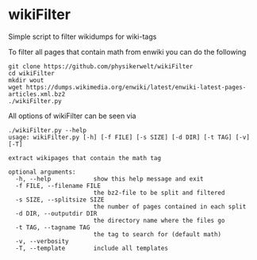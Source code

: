 wikiFilter
==========

Simple script to filter wikidumps for wiki-tags

To filter all pages that contain math from enwiki you can do the following
```
git clone https://github.com/physikerwelt/wikiFilter
cd wikiFilter
mkdir wout
wget https://dumps.wikimedia.org/enwiki/latest/enwiki-latest-pages-articles.xml.bz2
./wikiFilter.py
```
All options of wikiFilter can be seen via
```
./wikiFilter.py --help
usage: wikiFilter.py [-h] [-f FILE] [-s SIZE] [-d DIR] [-t TAG] [-v] [-T]

extract wikipages that contain the math tag

optional arguments:
  -h, --help            show this help message and exit
  -f FILE, --filename FILE
                        the bz2-file to be split and filtered
  -s SIZE, --splitsize SIZE
                        the number of pages contained in each split
  -d DIR, --outputdir DIR
                        the directory name where the files go
  -t TAG, --tagname TAG
                        the tag to search for (default math)
  -v, --verbosity
  -T, --template        include all templates
```
